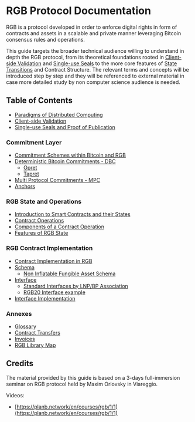 # RGB Protocol Documentation

RGB is a protocol developed in order to enforce digital rights in form of contracts and assets in a scalable and private manner leveraging Bitcoin consensus rules and operations.

This guide targets the broader technical audience willing to understand in depth the RGB protocol, from its theoretical foundations rooted in [Client-side Validation](annexes/glossary.md#client-side-validation) and [Single-use Seals](annexes/glossary.md#single-use-seal) to the more core features of [State Transitions](annexes/glossary.md#state-transition) and Contract Structure. The relevant terms and concepts will be introduced step by step and they will be referenced to external material in case more detailed study by non computer science audience is needed.

## Table of Contents&#x20;

* [Paradigms of Distributed Computing](distributed-computing-concepts/paradigms-of-distributed-computing.md)
* [Client-side Validation](distributed-computing-concepts/client-side-validation.md)
* [Single-use Seals and Proof of Publication](distributed-computing-concepts/single-use-seals.md)

### Commitment Layer

* [Commitment Schemes within Bitcoin and RGB](commitment-layer/commitment-schemes.md)
* [Deterministic Bitcoin Commitments - DBC](commitment-layer/deterministic-bitcoin-commitments-dbc/)
  * [Opret](commitment-layer/deterministic-bitcoin-commitments-dbc/opret.md)
  * [Tapret](commitment-layer/deterministic-bitcoin-commitments-dbc/tapret.md)
* [Multi Protocol Commitments - MPC](commitment-layer/multi-protocol-commitments-mpc.md)
* [Anchors](commitment-layer/anchors.md)

### RGB State and Operations

* [Introduction to Smart Contracts and their States](rgb-state-and-operations/intro-smart-contract-states.md)
* [Contract Operations](rgb-state-and-operations/state-transitions.md)
* [Components of a Contract Operation](rgb-state-and-operations/components-of-a-contract-operation.md)
* [Features of RGB State](rgb-state-and-operations/features-of-rgb-state.md)

### RGB Contract Implementation

* [Contract Implementation in RGB](rgb-contract-implementation/schema-interface.md)
* [Schema](rgb-contract-implementation/schema/)
  * [Non Inflatable Fungible Asset Schema](rgb-contract-implementation/schema/non-inflatable-fungible-asset-schema.md)
* [Interface](rgb-contract-implementation/interface/)
  * [Standard Interfaces by LNP/BP Association](rgb-contract-implementation/interface/standard-interfaces-by-lnp-bp-association.md)
  * [RGB20 Interface example](rgb-contract-implementation/interface/rgb20-interface-example.md)
* [Interface Implementation](rgb-contract-implementation/interface-implementation.md)

### Annexes

* [Glossary](annexes/glossary.md)
* [Contract Transfers](annexes/contract-transfers.md)
* [Invoices](annexes/invoices.md)
* [RGB Library Map](annexes/rgb-library-map.md)

## Credits

The material provided by this guide is based on a 3-days full-immersion seminar on RGB protocol held by Maxim Orlovsky in Viareggio.&#x20;

Videos:

* [https://planb.network/en/courses/rgb/1/1](https://planb.network/en/courses/rgb/1/1)



